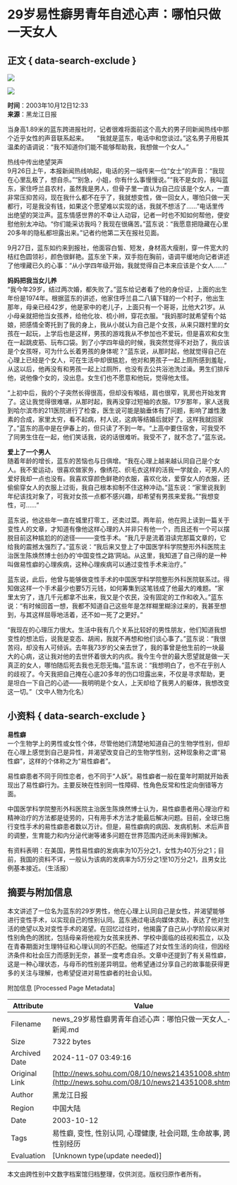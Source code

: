 # 29岁易性癖男青年自述心声：哪怕只做一天女人

## 正文 { data-search-exclude }


![](https://news.sohu.com/sximages/1225011.gif)

![](https://news.sohu.com/sximages/1225010.gif)

**时间**：2003年10月12日12:33  
**来源**：黑龙江日报

当身高1.89米的蓝东跨进报社时，记者很难将面前这个高大的男子同新闻热线中那个近乎女性的声音联系起来。　　“我就是蓝东，电话中和您谈过。”这名男子用极其温柔的语调说：“我不知道你们能不能够帮助我，我想做一个女人。” 

热线中传出绝望哭声  
9月26日上午，本报新闻热线响起，电话的另一端传来一位“女士”的声音：“我现在心里乱极了，想自杀。”“别急，小姐，你有什么事慢慢说。”“我不是女的，我叫蓝东，家住呼兰县农村，虽然我是男人，但骨子里一直认为自己应该是个女人，一直非常压抑苦闷，现在我什么都不在乎了，我就想变性，做一回女人，哪怕只做一天都行，可是我没有钱，如果这个愿望难以实现的话，我就不想活了……”电话里传出绝望的哭泣声。蓝东情感世界的不幸让人动容，记者一时也不知如何帮他，便安慰他别太冲动。“你们能采访我吗？我现在很痛苦。”蓝东说：“我愿意把隐藏在心里20多年的隐私都坦露出来。”记者约他第二天在报社见面。

9月27日，蓝东如约来到报社，他面容白皙、短发，身材高大瘦削，穿一件宽大的桔红色圆领衫，颜色很鲜艳。蓝东坐下来，双手抱在胸前，语调平缓地向记者讲述了他埋藏已久的心事：“从小学四年级开始，我就觉得自己本来应该是个女人……”

**妈妈把我当女儿养**  
“我今年29岁，结过两次婚，都失败了。”蓝东给记者看了他的身份证，上面的出生年份是1974年。根据蓝东的讲述，他家住呼兰县二八镇下辖的一个村子，他出生那年，母亲已经42岁，他是家中的老儿子，上面只有一个哥哥，比他大21岁。从小母亲就把他当女孩养，给他化妆、梳小辫，穿花衣服。“我妈那时就希望有个姑娘，把感情全寄托到了我的身上，我从小就认为自己是个女孩，从来只跟村里的女孩在一起玩，上学后也是这样，男孩的游戏我从不参加也不爱玩，但是喜欢和女生在一起跳皮筋、玩布口袋。到了小学四年级的时候，我突然觉得不对劲了，我应该是个女孩呀，可为什么长着男孩的身体呢？”蓝东说，从那时起，他就觉得自己在心理上已经是个女人，可在生活中却很尴尬，他对和男孩子一起上厕所感到羞耻，从这以后，他再没有和男孩一起上过厕所，也没有去公共浴池洗过澡。男生们排斥他，说他像个女的，没出息。女生们也不愿意和他玩，觉得他太怪。

“上初中后，我的个子突然长得很高，但却没有喉结，肩也很窄，乳房也开始发育了。这让我觉得很难堪，从那时起，我再没穿过短袖的衣服。17岁那年，家人送我到哈尔滨市的211医院进行了检查，医生说可能是脑垂体有了问题，影响了雄性激素的合成，家里太穷，看不起病，村人说，这病等结婚后就好了。这样我就回家了。”蓝东的高中是在伊春上的，但只读了不到一年。“上高中要住宿舍，可我受不了同男生住在一起，他们笑话我，说的话很难听。我受不了，就不念了。”蓝东说。

**爱上了一个男人**  
随着年龄的增长，蓝东的苦恼也与日俱增。“我在心理上越来越认同自己是个女人。我不爱运动，很喜欢做家务，像绣花、织毛衣这样的活我一学就会，可男人的爱好我却一点也没有。我喜欢穿颜色鲜艳的衣服，喜欢化妆，爱穿女人的衣服，还偷偷穿女人的衣服上过街，我自己根本抑制不住这种冲动。”蓝东说：“家里说我到年纪该找对象了，可我对女孩一点都不感兴趣，却希望有男孩来爱我。”“我想变性，可……” 

蓝东说，他这些年一直在城里打零工，还卖过菜。两年前，他在网上读到一篇关于变性人的文章，才知道有像他这样心理的人并非只有他一个，而且还有一个可以摆脱目前这种尴尬的的途径———变性手术。“我几乎是流着泪读完那篇文章的，它给我的震撼太强烈了。”蓝东说：“我后来又登上了中国医学科学院整形外科医院主治医生陈焕然博士创办的‘中国变性之路’网站。从这里，我知道了自己得的是一种叫做易性癖的心理疾病，这种心理疾病可以通过变性手术来治疗。”

蓝东说，此后，他曾与能够做变性手术的中国医学科学院整形外科医院联系过。得知做这样一个手术最少也要5万元钱，如何筹集到这笔钱成了他最大的难题。“家里太穷了，连几千元都拿不出来，我又是个农民，没有固定的工作和收入。”蓝东说：“有时候回首一想，我都不知道自己这些年是怎样糊里糊涂过来的，我甚至想到，与其这样屈辱地活着，还不如一死了之更好。”

“我现在的心理压力很大。生活中我有几个关系比较好的男性朋友，他们知道我想变性的想法后，说我是变态、胡闹，我就不再想和他们谈心事了。”蓝东说：“我很苦闷，却没有人可倾诉。去年我73岁的父亲去世了，我的事曾是他生前的一块最大的心病，这让我对他的去世怀着很大的内疚。我今生今世的最大愿望就是做一天真正的女人，哪怕随后死去我也无怨无悔。”蓝东说：“我想明白了，也不在乎别人的歧视了。今天我把自己掩在心底20多年的伤口坦露出来，不仅是寻求帮助，更是坦白一下自己的心迹——我明明是个女人，上天却给了我男人的躯体，我想改变这一切。”（文中人物为化名）  

## 小资料   { data-search-exclude }
**易性癖**  
一个生物学上的男性或女性个体，尽管他她们清楚地知道自己的生物学性别，但却在心理上感觉到自己是异性，并渴望改变自己的生物学性别，这种现象称之谓“易性癖”，这样的个体称之为“易性癖者”。 

易性癖患者不同于同性恋者，也不同于“人妖”。易性癖者一般在童年时期就开始表现出了易性癖行为。主要反映在性别同一性障碍、性角色反常和性定向倒错等方面。

中国医学科学院整形外科医院主治医生陈焕然博士认为，易性癖患者用心理治疗和精神治疗的方法都是徒劳的，只有用手术方法才能最后解决问题。目前，全球已施行变性手术的易性癖患者数以万计。但是，易性癖病的病因、发病机制、术后声音的调整，生育能力和内分泌代谢等诸多问题在世界范围内还尚未得到解决。 

有资料表明：在美国，男性易性癖的发病率为10万分之1，女性为40万分之1；目前，我国的资料不详，一般认为该病的发病率为5万分之1至10万分之1，且男女比例基本接近。（生活报）

## 摘要与附加信息

<!-- tcd_abstract -->
本文讲述了一位名为蓝东的29岁男性，他在心理上认同自己是女性，并渴望能够进行变性手术，以实现自己的性别认同。蓝东通过电话向媒体求助，表达了他对生活的绝望以及对变性手术的渴望。在回忆过往时，他揭露了自己从小学阶段以来对性别角色的困扰，包括母亲将他视为女孩来抚养、学校中面临的歧视和孤立，以及在青春期面对生理特征和心理认同的不匹配。他描述了对女性生活的向往，但因经济条件和社会压力而感到无奈，甚至一度考虑自杀。文章中还提到了有关易性癖，这是一种心理状态，与母币的性别差异明显。他希望通过分享自己的故事能获得更多的关注与理解，也希望促进对易性癖者的社会认知。
<!-- tcd_abstract_end -->

附加信息 [Processed Page Metadata]

| Attribute       | Value                                  |
|-----------------|----------------------------------------|
| Filename        | news_29岁易性癖男青年自述心声：哪怕只做一天女人_-_新闻.md                             |
| Size            | 7322 bytes                           |
| Archived Date   | 2024-11-07 03:49:16                             |
| Original Link   | [http://news.sohu.com/08/10/news214351008.shtml](http://news.sohu.com/08/10/news214351008.shtml)                       |
| Author          | 黑龙江日报                               |
| Region          | 中国大陆                               |
| Date            | 2003-10-12                                 |
| Tags            | 易性癖, 变性, 性别认同, 心理健康, 社会问题, 生命故事, 跨性别经历                                 |
| Evaluation            | [Unknown type(update needed)]                                 |
<!-- tcd_table_end -->

本文由跨性别中文数字档案馆归档整理，仅供浏览。版权归原作者所有。
